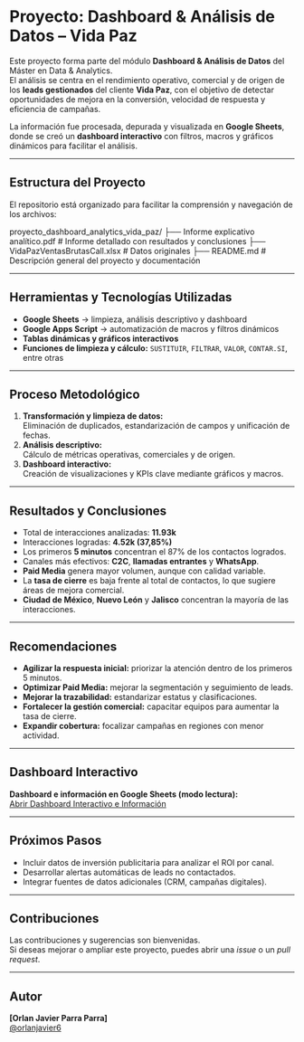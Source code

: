 # Proyecto: Dashboard & Análisis de Datos – Vida Paz

Este proyecto forma parte del módulo **Dashboard & Análisis de Datos** del Máster en Data & Analytics.  
El análisis se centra en el rendimiento operativo, comercial y de origen de los **leads gestionados** del cliente **Vida Paz**, con el objetivo de detectar oportunidades de mejora en la conversión, velocidad de respuesta y eficiencia de campañas.

La información fue procesada, depurada y visualizada en **Google Sheets**, donde se creó un **dashboard interactivo** con filtros, macros y gráficos dinámicos para facilitar el análisis.

---

## Estructura del Proyecto
El repositorio está organizado para facilitar la comprensión y navegación de los archivos:

proyecto_dashboard_analytics_vida_paz/
├── Informe explicativo analítico.pdf # Informe detallado con resultados y conclusiones
├── VidaPazVentasBrutasCall.xlsx # Datos originales
├── README.md # Descripción general del proyecto y documentación

---

## Herramientas y Tecnologías Utilizadas
- **Google Sheets** → limpieza, análisis descriptivo y dashboard  
- **Google Apps Script** → automatización de macros y filtros dinámicos  
- **Tablas dinámicas y gráficos interactivos**  
- **Funciones de limpieza y cálculo:** `SUSTITUIR`, `FILTRAR`, `VALOR`, `CONTAR.SI`, entre otras  

---

## Proceso Metodológico
1. **Transformación y limpieza de datos:**  
   Eliminación de duplicados, estandarización de campos y unificación de fechas.
2. **Análisis descriptivo:**  
   Cálculo de métricas operativas, comerciales y de origen.
3. **Dashboard interactivo:**  
   Creación de visualizaciones y KPIs clave mediante gráficos y macros.

---

## Resultados y Conclusiones

- Total de interacciones analizadas: **11.93k**  
- Interacciones logradas: **4.52k (37,85%)**  
- Los primeros **5 minutos** concentran el 87% de los contactos logrados.  
- Canales más efectivos: **C2C**, **llamadas entrantes** y **WhatsApp**.  
- **Paid Media** genera mayor volumen, aunque con calidad variable.  
- La **tasa de cierre** es baja frente al total de contactos, lo que sugiere áreas de mejora comercial.  
- **Ciudad de México**, **Nuevo León** y **Jalisco** concentran la mayoría de las interacciones.

---

## Recomendaciones

- **Agilizar la respuesta inicial:** priorizar la atención dentro de los primeros 5 minutos.  
- **Optimizar Paid Media:** mejorar la segmentación y seguimiento de leads.  
- **Mejorar la trazabilidad:** estandarizar estatus y clasificaciones.  
- **Fortalecer la gestión comercial:** capacitar equipos para aumentar la tasa de cierre.  
- **Expandir cobertura:** focalizar campañas en regiones con menor actividad.

---

## Dashboard Interactivo
**Dashboard e información en Google Sheets (modo lectura):**  
<a href="https://docs.google.com/spreadsheets/d/1RdzgYWr-tlIwoMfuNFMZOQTsNvzWIGnyGPVJ96EbOVE/edit?usp=sharing" target="_blank">Abrir Dashboard Interactivo e Información</a>

---

## Próximos Pasos
- Incluir datos de inversión publicitaria para analizar el ROI por canal.  
- Desarrollar alertas automáticas de leads no contactados.  
- Integrar fuentes de datos adicionales (CRM, campañas digitales).  

---

## Contribuciones
Las contribuciones y sugerencias son bienvenidas.  
Si deseas mejorar o ampliar este proyecto, puedes abrir una *issue* o un *pull request*.

---

## Autor
**[Orlan Javier Parra Parra]**  
[@orlanjavier6](https://github.com/orlanjavier6)
